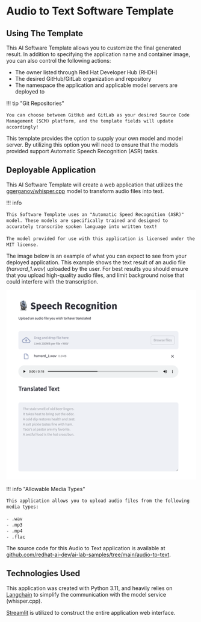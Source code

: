 <!-- Original Recipe README: https://github.com/containers/ai-lab-recipes/blob/main/recipes/audio/audio_to_text/README.md
-->

# **Audio to Text Software Template**

## **Using The Template**

This AI Software Template allows you to customize the final generated result. In addition to specifying the application name and container image, you can also control the following actions:

- The owner listed through Red Hat Developer Hub (RHDH)
- The desired GitHub/GitLab organization and repository
- The namespace the application and applicable model servers are deployed to

!!! tip "Git Repositories"

    You can choose between GitHub and GitLab as your desired Source Code Management (SCM) platform, and the template fields will update accordingly!


This template provides the option to supply your own model and model server. By utilizing this option you will need to ensure that the models provided support Automatic Speech Recognition (ASR) tasks.

## **Deployable Application**

This AI Software Template will create a web application that utilizes the [ggerganov/whisper.cpp](https://huggingface.co/ggerganov/whisper.cpp) model to transform audio files into text. 

!!! info

    This Software Template uses an "Automatic Speed Recognition (ASR)" model. These models are specifically trained and designed to accurately transcribe spoken language into written text!

    The model provided for use with this application is licensed under the MIT license.

The image below is an example of what you can expect to see from your deployed application. This example shows the text result of an audio file (*harvard_1.wav*) uploaded by the user. For best results you should ensure that you upload high-quality audio files, and limit background noise that could interfere with the transcription.

![Example of Application](./images/audio-to-text.png)

!!! info "Allowable Media Types"

    This application allows you to upload audio files from the following media types:

    - .wav
    - .mp3
    - .mp4
    - .flac

The source code for this Audio to Text application is available at [github.com/redhat-ai-dev/ai-lab-samples/tree/main/audio-to-text](https://github.com/redhat-ai-dev/ai-lab-samples/tree/main/audio-to-text).

## **Technologies Used**

This application was created with Python 3.11, and heavily relies on [Langchain](https://python.langchain.com/docs/introduction/) to simplify the communication with the model service (whisper.cpp).

[Streamlit](https://streamlit.io/) is utilized to construct the entire application web interface.
